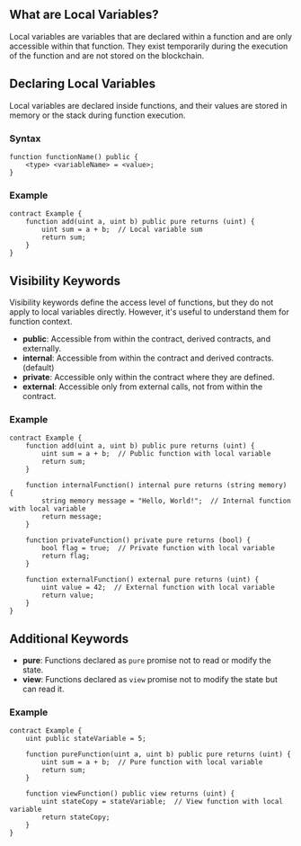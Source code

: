 ## What are Local Variables?

Local variables are variables that are declared within a function and are only accessible within that function. They exist temporarily during the execution of the function and are not stored on the blockchain.

## Declaring Local Variables

Local variables are declared inside functions, and their values are stored in memory or the stack during function execution.

### Syntax

```solidity
function functionName() public {
    <type> <variableName> = <value>;
}
```

### Example

```solidity
contract Example {
    function add(uint a, uint b) public pure returns (uint) {
        uint sum = a + b;  // Local variable sum
        return sum;
    }
}
```

## Visibility Keywords

Visibility keywords define the access level of functions, but they do not apply to local variables directly. However, it's useful to understand them for function context.

- **public**: Accessible from within the contract, derived contracts, and externally.
- **internal**: Accessible from within the contract and derived contracts. (default)
- **private**: Accessible only within the contract where they are defined.
- **external**: Accessible only from external calls, not from within the contract.

### Example

```solidity
contract Example {
    function add(uint a, uint b) public pure returns (uint) {
        uint sum = a + b;  // Public function with local variable
        return sum;
    }

    function internalFunction() internal pure returns (string memory) {
        string memory message = "Hello, World!";  // Internal function with local variable
        return message;
    }

    function privateFunction() private pure returns (bool) {
        bool flag = true;  // Private function with local variable
        return flag;
    }

    function externalFunction() external pure returns (uint) {
        uint value = 42;  // External function with local variable
        return value;
    }
}
```

## Additional Keywords

- **pure**: Functions declared as `pure` promise not to read or modify the state.
- **view**: Functions declared as `view` promise not to modify the state but can read it.

### Example

```solidity
contract Example {
    uint public stateVariable = 5;

    function pureFunction(uint a, uint b) public pure returns (uint) {
        uint sum = a + b;  // Pure function with local variable
        return sum;
    }

    function viewFunction() public view returns (uint) {
        uint stateCopy = stateVariable;  // View function with local variable
        return stateCopy;
    }
}
```
